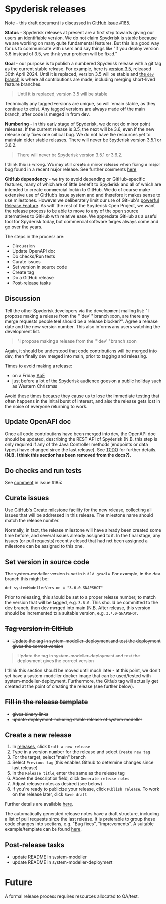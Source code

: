 # Spyderisk releases

Note - this draft document is discussed in [GitHub Issue #185](https://github.com/Spyderisk/system-modeller/issues/185). 

**Status** - Spyderisk releases at present are a first step towards giving our
users an identifiable version. We do not claim Spyderisk is stable because we
are working on many quite fundamental features. But this is a good way for us
to communicate with users and say things like "if you deploy version 3.6
instead of 3.5, we think your problem will be fixed."

**Goal** - our purpose is to publish a numbered Spyderisk release with a git tag as
the current stable release. For example, here is
[version 3.5](https://github.com/Spyderisk/system-modeller/releases/tag/v3.5.0),
released 30th April 2024. Until it is replaced, version 3.5 will be stable and 
[the ```dev``` branch](https://github.com/Spyderisk/system-modeller/tree/dev)
is where all contributions are made, including merging short-lived feature branches.

>  Until it is replaced, version 3.5 will be stable
> 
Technically any tagged versions are unique, so will remain stable, as they continue to exist. Any tagged versions are always made off the main branch, after code is merged in from dev.

**Numbering** - in this early stage of Spyderisk, we do not do minor point releases.
If the current release is 3.5, the next will be 3.6, even if the new release only
fixes one critical bug. We do not have the resources yet to maintain older stable 
releases. There will never be Spyderisk version 3.5.1 or 3.6.2.

> There will never be Spyderisk version 3.5.1 or 3.6.2.

I think this is wrong. We may still create a minor release when fixing a major bug found in a recent major release. See further comments [here](https://github.com/Spyderisk/system-modeller/issues/185#issuecomment-2211049801)

**GitHub dependency** - we try to avoid depending on GitHub-specific features,
many of which are of little benefit to Spyderisk and all of which are intended
to create commercial lockin to GitHub.  We do of course make extensive use of GitHub's issue
system and and therefore it makes sense to use milestones. However we deliberately
limit our use of GitHub's
[powerful Release Feature](https://docs.github.com/en/repositories/releasing-projects-on-github/managing-releases-in-a-repository). As with the rest of the Spyderisk Open Project, we want the release
process to be able to move to any of the open source alternatives to GitHub
with relative ease. We appreciate GitHub as a useful tool for Spyderisk today, but 
commercial software forges always come and go over the years.

The steps in the process are:

* Discussion
* Update OpenAPI doc
* Do checks/Run tests
* Curate issues
* Set version in source code
* Create tag
* Do a GitHub release
* Post-release tasks

## Discussion

Tell the other Spyderisk developers via the development mailing list: "I
propose making a release from the '''dev''' branch soon, are there any merge
requests people feel should be a release blocker?". Agree a release date and
the new version number. This also informs any users watching the development list.

> "I propose making a release from the '''dev''' branch soon

Again, it should be understood that code contributions will be merged into dev, then finally dev merged into main, prior to tagging and releasing.

Times to avoid making a release:
* on a Friday [AoE](https://en.wikipedia.org/wiki/Anywhere_on_Earth)
* just before a lot of the Spyderisk audience goes on a public
  holiday such as Western Christmas

Avoid these times because they cause us to lose the immediate testing that often
happens in the initial burst of interest, and also the release gets lost
in the noise of everyone returning to work.

## Update OpenAPI doc

Once all code contributions have been merged into dev, the OpenAPI doc should be updated, describing the REST API of Spyderisk (N.B. this step is only required if any of the Java Controller methods (endpoints or data types) have changed since the last release). See [TODO]() for further details. **(N.B. I think this section has been removed from the docs?).**

## Do checks and run tests

See [comment](https://github.com/Spyderisk/system-modeller/issues/185#issuecomment-2211049801) in issue #185: 

## Curate issues

Use
[GitHub's Create milestone](https://docs.github.com/en/issues/using-labels-and-milestones-to-track-work/creating-and-editing-milestones-for-issues-and-pull-requests)
facility for the new release, collecting all issues that will be addressed in this release.
The milestone name should match the release number.

Normally, in fact, the release milestone will have already been created some time before, and several issues already assigned to it. In the final stage, any issues (or pull requests) recently closed that had not been assigned a milestone can be assigned to this one.

## Set version in source code

The system-modeller version is set in `build.gradle`. For example, in the dev branch this might be:
```
def systemModellerVersion = "3.6.0-SNAPSHOT"
```
Prior to releasing, this should be set to a proper release number, to match the version that will be tagged, e.g. `3.6.0`. This should be committed to the dev branch, then dev merged into main (N.B. After release, this version should be incremented to a suitable version, e.g. `3.7.0-SNAPSHOT`.

## ~~Tag version in GitHub~~

* ~~Update the tag in system-modeller-deployment and test the deployment gives the correct version~~

> Update the tag in system-modeller-deployment and test the deployment gives the correct version

I think this section should be moved until much later - at this point, we don't yet have a system-modeller docker image that can be used/tested with system-modeller-deployment. Furthermore, the Github tag will actually get created at the point of creating the release (see further below).

## ~~Fill in the release template~~

* ~~gives binary links~~
* ~~update deployment including stable release of system modeller~~

## Create a new release

1. In [releases](https://github.com/Spyderisk/system-modeller/releases), click `Draft a new release`
2. Type in a version number for the release and select `Create new tag`
3. For the target, select "main" branch
4. Select `Previous tag` (this enables Github to determine changes since last release)
5. In the `Release title`, enter the same as the release tag
6. Above the description field, click `Generate release notes`
7. Adjust release notes as desired (see below)
8. If you're ready to publicize your release, click `Publish release`. To work on the release later, click `Save draft`

Further details are available [here](https://docs.github.com/en/repositories/releasing-projects-on-github/automatically-generated-release-notes).

The automatically generated release notes have a draft structure, including a list of pull requests since the last release. It is preferable to group these code changes into sections, e.g. "Bug fixes", "Improvements". A suitable example/template can be found [here](https://github.com/Spyderisk/system-modeller/releases/tag/v3.5.0).

## Post-release tasks

* update README in system-modeller
* update README in system-modeller-deployment

# Future

A formal release process requires resources allocated to QA/test.
